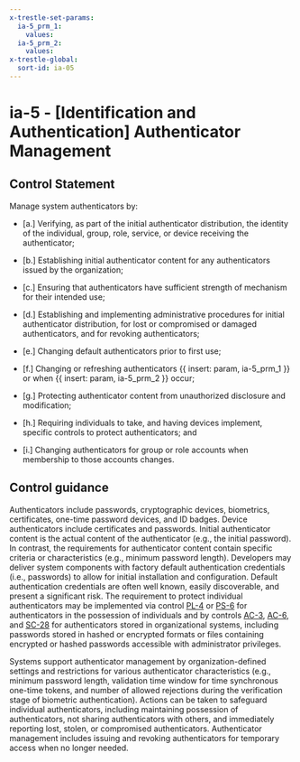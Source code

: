 ```yaml
---
x-trestle-set-params:
  ia-5_prm_1:
    values:
  ia-5_prm_2:
    values:
x-trestle-global:
  sort-id: ia-05
---
```


# ia-5 - \[Identification and Authentication\] Authenticator Management

## Control Statement

Manage system authenticators by:

- \[a.\] Verifying, as part of the initial authenticator distribution, the identity of the individual, group, role, service, or device receiving the authenticator;

- \[b.\] Establishing initial authenticator content for any authenticators issued by the organization;

- \[c.\] Ensuring that authenticators have sufficient strength of mechanism for their intended use;

- \[d.\] Establishing and implementing administrative procedures for initial authenticator distribution, for lost or compromised or damaged authenticators, and for revoking authenticators;

- \[e.\] Changing default authenticators prior to first use;

- \[f.\] Changing or refreshing authenticators {{ insert: param, ia-5_prm_1 }} or when {{ insert: param, ia-5_prm_2 }} occur;

- \[g.\] Protecting authenticator content from unauthorized disclosure and modification;

- \[h.\] Requiring individuals to take, and having devices implement, specific controls to protect authenticators; and

- \[i.\] Changing authenticators for group or role accounts when membership to those accounts changes.

## Control guidance

Authenticators include passwords, cryptographic devices, biometrics, certificates, one-time password devices, and ID badges. Device authenticators include certificates and passwords. Initial authenticator content is the actual content of the authenticator (e.g., the initial password). In contrast, the requirements for authenticator content contain specific criteria or characteristics (e.g., minimum password length). Developers may deliver system components with factory default authentication credentials (i.e., passwords) to allow for initial installation and configuration. Default authentication credentials are often well known, easily discoverable, and present a significant risk. The requirement to protect individual authenticators may be implemented via control [PL-4](#pl-4) or [PS-6](#ps-6) for authenticators in the possession of individuals and by controls [AC-3](#ac-3), [AC-6](#ac-6), and [SC-28](#sc-28) for authenticators stored in organizational systems, including passwords stored in hashed or encrypted formats or files containing encrypted or hashed passwords accessible with administrator privileges.

Systems support authenticator management by organization-defined settings and restrictions for various authenticator characteristics (e.g., minimum password length, validation time window for time synchronous one-time tokens, and number of allowed rejections during the verification stage of biometric authentication). Actions can be taken to safeguard individual authenticators, including maintaining possession of authenticators, not sharing authenticators with others, and immediately reporting lost, stolen, or compromised authenticators. Authenticator management includes issuing and revoking authenticators for temporary access when no longer needed.
